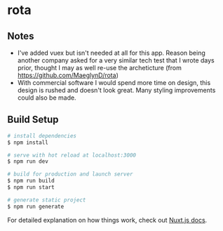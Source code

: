 # rota

## Notes
 - I've added vuex but isn't needed at all for this app. Reason being another company asked for a very similar tech test that I wrote days prior, thought I may as well re-use the archeticture (from https://github.com/MaeglynD/rota)
 - With commercial software I would spend more time on design, this design is rushed and doesn't look great. Many styling improvements could also be made.

## Build Setup

```bash
# install dependencies
$ npm install

# serve with hot reload at localhost:3000
$ npm run dev

# build for production and launch server
$ npm run build
$ npm run start

# generate static project
$ npm run generate
```

For detailed explanation on how things work, check out [Nuxt.js docs](https://nuxtjs.org).
